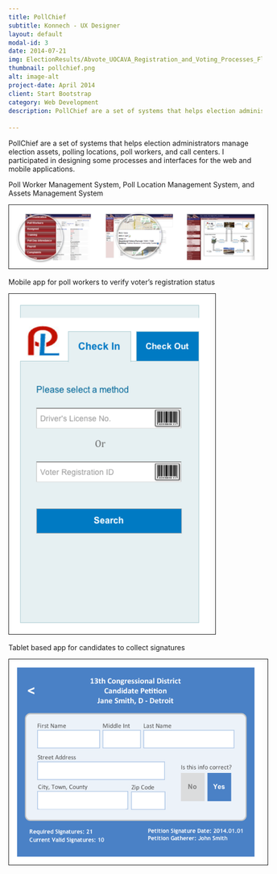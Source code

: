 ```yaml
---
title: PollChief
subtitle: Konnech - UX Designer
layout: default
modal-id: 3
date: 2014-07-21
img: ElectionResults/Abvote_UOCAVA_Registration_and_Voting_Processes_Flow.png
thumbnail: pollchief.png
alt: image-alt
project-date: April 2014
client: Start Bootstrap
category: Web Development
description: PollChief are a set of systems that helps election administrators manage election assets, polling locations, poll workers, and call centers. I participated in designing some processes and interfaces for the web and mobile applications.  

---
```

PollChief are a set of systems that helps election administrators manage election assets, polling locations, poll workers, and call centers. I participated in designing some processes and interfaces for the web and mobile applications.

Poll Worker Management System, Poll Location Management System, and Assets Management System  
  
<img src="img/portfolio/Pollchief/pls_pws_pas.png" width="800px" border="1px" style="PADDING-RIGHT: 10px" class="img-responsive img-centered"> 

Mobile app for poll workers to verify voter’s registration status 
 
<img src="img/portfolio/Pollchief/Plocation.png" width="400px" border="1px" style="PADDING-RIGHT: 10px" class="img-responsive img-centered"> 

Tablet based app for candidates to collect signatures 
 
<img src="img/portfolio/Pollchief/iPetitioner_info_input.png" width="600px" border="1px" style="PADDING-RIGHT: 10px" class="img-responsive img-centered"> 

<script>
  (function(i,s,o,g,r,a,m){i['GoogleAnalyticsObject']=r;i[r]=i[r]||function(){
  (i[r].q=i[r].q||[]).push(arguments)},i[r].l=1*new Date();a=s.createElement(o),
  m=s.getElementsByTagName(o)[0];a.async=1;a.src=g;m.parentNode.insertBefore(a,m)
  })(window,document,'script','//www.google-analytics.com/analytics.js','ga');

  ga('create', 'UA-57711404-1', 'auto');
  ga('send', 'pageview');

</script>